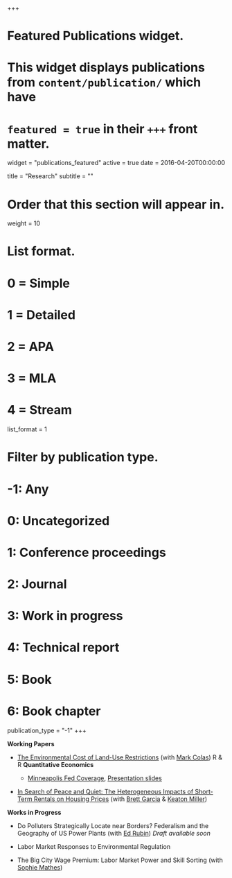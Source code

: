 +++
# Featured Publications widget.
# This widget displays publications from `content/publication/` which have
# `featured = true` in their `+++` front matter.
widget = "publications_featured"
active = true
date = 2016-04-20T00:00:00

title = "Research"
subtitle = ""

# Order that this section will appear in.
weight = 10

# List format.
#   0 = Simple
#   1 = Detailed
#   2 = APA
#   3 = MLA
#   4 = Stream
list_format = 1

# Filter by publication type.
# -1: Any
#  0: Uncategorized
#  1: Conference proceedings
#  2: Journal
#  3: Work in progress
#  4: Technical report
#  5: Book
#  6: Book chapter
publication_type = "-1"
+++

**Working Papers**

- [The Environmental Cost of Land-Use Restrictions](https://drive.google.com/file/d/1-Cn6OiwNJeWksrKi7WG-58th77odfNm4/view) (with [Mark Colas](https://sites.google.com/site/markyaucolas/)) R & R __Quantitative Economics__
    - [Minneapolis Fed Coverage](https://www.minneapolisfed.org/article/2020/california-green-rush), [Presentation slides](https://drive.google.com/file/d/1jDr6jjPqBfbAX-N6RDxSpCdRuIFeKs74/view)


- [In Search of Peace and Quiet: The Heterogeneous Impacts of Short-Term Rentals on Housing Prices](https://static1.squarespace.com/static/56a1484625981dd79f45da68/t/5fd41f62313c42342b564670/1607737191336/2020-12-11-str-heterogeneous.pdf) (with [Brett Garcia](https://brettgarcia.com/) & [Keaton Miller](http://www.keatonmiller.org/))  

**Works in Progress**

- Do Polluters Strategically Locate near Borders? Federalism and the Geography of US Power Plants (with [Ed Rubin](http://edrub.in/))  _Draft available soon_


- Labor Market Responses to Environmental Regulation

- The Big City Wage Premium: Labor Market Power and Skill Sorting (with [Sophie Mathes](https://sophie-mathes.com/))






